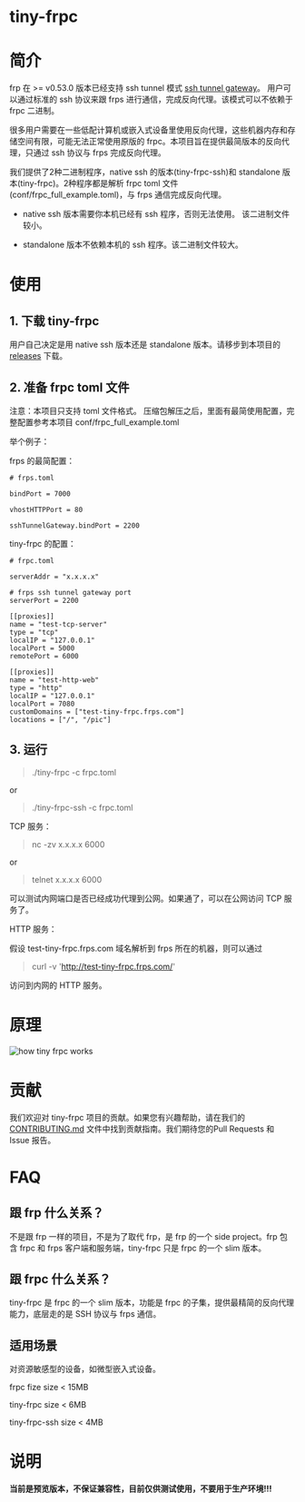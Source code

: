 # tiny-frpc

# 简介

frp 在 >= v0.53.0 版本已经支持 ssh tunnel 模式 [ssh tunnel gateway](https://github.com/fatedier/frp?tab=readme-ov-file#ssh-tunnel-gateway)。 用户可以通过标准的 ssh 协议来跟 frps 进行通信，完成反向代理。该模式可以不依赖于 frpc 二进制。

很多用户需要在一些低配计算机或嵌入式设备里使用反向代理，这些机器内存和存储空间有限，可能无法正常使用原版的 frpc。本项目旨在提供最简版本的反向代理，只通过 ssh 协议与 frps 完成反向代理。

我们提供了2种二进制程序，native ssh 的版本(tiny-frpc-ssh)和 standalone 版本(tiny-frpc)。2种程序都是解析 frpc toml 文件(conf/frpc_full_example.toml)，与 frps 通信完成反向代理。

* native ssh 版本需要你本机已经有 ssh 程序，否则无法使用。 该二进制文件较小。

* standalone 版本不依赖本机的 ssh 程序。该二进制文件较大。


# 使用

## 1. 下载 tiny-frpc
用户自己决定是用 native ssh 版本还是 standalone 版本。请移步到本项目的 [releases](https://github.com/gofrp/tiny-frpc/releases) 下载。


## 2. 准备 frpc toml 文件
注意：本项目只支持 toml 文件格式。
压缩包解压之后，里面有最简使用配置，完整配置参考本项目 conf/frpc_full_example.toml

举个例子：

frps 的最简配置：
```
# frps.toml

bindPort = 7000

vhostHTTPPort = 80

sshTunnelGateway.bindPort = 2200
```

tiny-frpc 的配置：
```
# frpc.toml

serverAddr = "x.x.x.x"

# frps ssh tunnel gateway port
serverPort = 2200

[[proxies]]
name = "test-tcp-server"
type = "tcp"
localIP = "127.0.0.1"
localPort = 5000
remotePort = 6000

[[proxies]]
name = "test-http-web"
type = "http"
localIP = "127.0.0.1"
localPort = 7080
customDomains = ["test-tiny-frpc.frps.com"]
locations = ["/", "/pic"]
```

## 3. 运行
> ./tiny-frpc -c frpc.toml

or

> ./tiny-frpc-ssh -c frpc.toml


TCP 服务：

> nc -zv x.x.x.x 6000

or

> telnet x.x.x.x 6000

可以测试内网端口是否已经成功代理到公网。如果通了，可以在公网访问 TCP 服务了。

HTTP 服务：

假设 test-tiny-frpc.frps.com 域名解析到 frps 所在的机器，则可以通过

> curl -v 'http://test-tiny-frpc.frps.com/'

访问到内网的 HTTP 服务。


# 原理
![how tiny frpc works](doc/pic/architecture.png)

# 贡献

我们欢迎对 tiny-frpc 项目的贡献。如果您有兴趣帮助，请在我们的 [CONTRIBUTING.md](CONTRIBUTING.md) 文件中找到贡献指南。我们期待您的Pull Requests 和 Issue 报告。

# FAQ
## 跟 frp 什么关系？
不是跟 frp 一样的项目，不是为了取代 frp，是 frp 的一个 side project。frp 包含 frpc 和 frps 客户端和服务端，tiny-frpc 只是 frpc 的一个 slim 版本。

## 跟 frpc 什么关系？
tiny-frpc 是 frpc 的一个 slim 版本，功能是 frpc 的子集，提供最精简的反向代理能力，底层走的是 SSH 协议与 frps 通信。

## 适用场景
对资源敏感型的设备，如微型嵌入式设备。

frpc fize size < 15MB

tiny-frpc size < 6MB

tiny-frpc-ssh size < 4MB


# 说明

**当前是预览版本，不保证兼容性，目前仅供测试使用，不要用于生产环境!!!**
